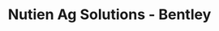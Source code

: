 ---
title: "Nutien Ag Solutions - Bentley"
url: /bentley/nutien-ag-solutions-bentley/
shop: agrarian
---